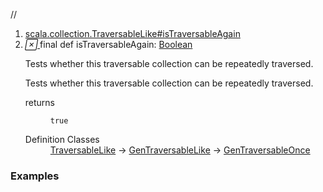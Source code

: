 //
<ol>
<li><a href="https://www.scala-lang.org/api/2.12.3/scala/collection/immutable/List.html#isTraversableAgain:Boolean">scala.collection.TraversableLike#isTraversableAgain</a></li>
<li name="scala.collection.TraversableLike#isTraversableAgain" visbl="pub" class="indented0 " data-isabs="false" fullcomment="yes" group="Ungrouped"> <a id="isTraversableAgain:Boolean"></a> <span class="permalink"> <a href="../../../scala/collection/immutable/List.html#isTraversableAgain:Boolean" title="Permalink"> <i class="material-icons"></i> </a> </span> <span class="modifier_kind"> <span class="modifier">final </span> <span class="kind">def</span> </span> <span class="symbol"> <span class="name">isTraversableAgain</span><span class="result">: <a href="../../Boolean.html" class="extype" name="scala.Boolean">Boolean</a></span> </span> <p class="shortcomment cmt">Tests whether this traversable collection can be repeatedly traversed.</p>
 <div class="fullcomment">
  <div class="comment cmt">
   <p>Tests whether this traversable collection can be repeatedly traversed.</p>
  </div>
  <dl class="paramcmts block">
   <dt>
    returns
   </dt>
   <dd class="cmt">
    <p><code>true</code></p>
   </dd>
  </dl>
  <dl class="attributes block"> 
   <dt>
    Definition Classes
   </dt>
   <dd>
    <a href="../TraversableLike.html" class="extype" name="scala.collection.TraversableLike">TraversableLike</a> → 
    <a href="../GenTraversableLike.html" class="extype" name="scala.collection.GenTraversableLike">GenTraversableLike</a> → 
    <a href="../GenTraversableOnce.html" class="extype" name="scala.collection.GenTraversableOnce">GenTraversableOnce</a>
   </dd>
  </dl>
 </div> </li>
        </ol>


### Examples



